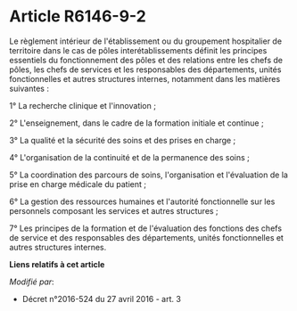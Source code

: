 # Article R6146-9-2

Le règlement intérieur de l'établissement ou du groupement hospitalier de territoire dans le cas de pôles interétablissements
définit les principes essentiels du fonctionnement des pôles et des relations entre les chefs de pôles, les chefs de services
et les responsables des départements, unités fonctionnelles et autres structures internes, notamment dans les matières
suivantes : 

1° La recherche clinique et l'innovation ;

2° L'enseignement, dans le cadre de la formation initiale et continue ;

3° La qualité et la sécurité des soins et des prises en charge ;

4° L'organisation de la continuité et de la permanence des soins ;

5° La coordination des parcours de soins, l'organisation et l'évaluation de la prise en charge médicale du patient ;

6° La gestion des ressources humaines et l'autorité fonctionnelle sur les personnels composant les services et autres
structures ;

7° Les principes de la formation et de l'évaluation des fonctions des chefs de service et des responsables des départements,
unités fonctionnelles et autres structures internes.

**Liens relatifs à cet article**

_Modifié par_:

  - Décret n°2016-524 du 27 avril 2016 - art. 3
